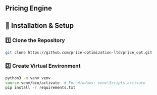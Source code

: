
## Pricing  Engine


## 🔧 Installation & Setup  

### **1️⃣ Clone the Repository**  
```sh
git clone https://github.com/price-optimization-ltd/price_opt.git

```

### **2️⃣ Create Virtual Environment**  
```sh
python3 -m venv venv
source venv/bin/activate  # For Windows: venv\Scripts\activate
pip install -r requirements.txt
```
